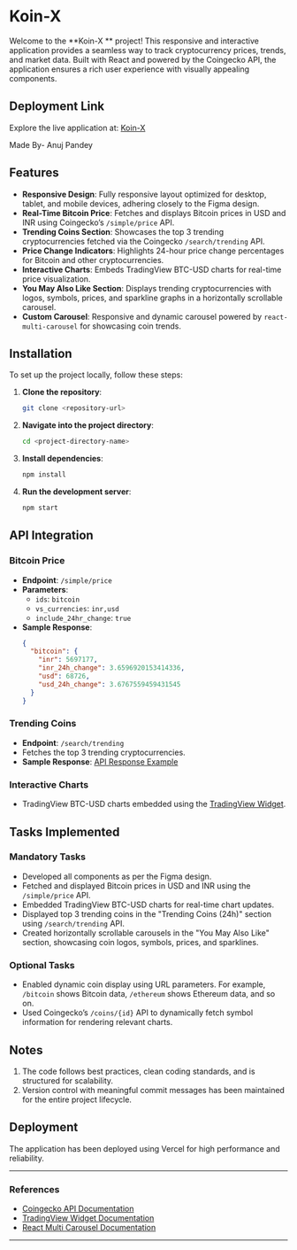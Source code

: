 
# Koin-X

Welcome to the **Koin-X ** project! This responsive and interactive application provides a seamless way to track cryptocurrency prices, trends, and market data. Built with React and powered by the Coingecko API, the application ensures a rich user experience with visually appealing components.

## Deployment Link

Explore the live application at: [Koin-X](https://koinx-assignment-frontend.onrender.com/)

Made By- Anuj Pandey

## Features

- **Responsive Design**: Fully responsive layout optimized for desktop, tablet, and mobile devices, adhering closely to the Figma design.
- **Real-Time Bitcoin Price**: Fetches and displays Bitcoin prices in USD and INR using Coingecko’s `/simple/price` API.
- **Trending Coins Section**: Showcases the top 3 trending cryptocurrencies fetched via the Coingecko `/search/trending` API.
- **Price Change Indicators**: Highlights 24-hour price change percentages for Bitcoin and other cryptocurrencies.
- **Interactive Charts**: Embeds TradingView BTC-USD charts for real-time price visualization.
- **You May Also Like Section**: Displays trending cryptocurrencies with logos, symbols, prices, and sparkline graphs in a horizontally scrollable carousel.
- **Custom Carousel**: Responsive and dynamic carousel powered by `react-multi-carousel` for showcasing coin trends.

## Installation

To set up the project locally, follow these steps:

1. **Clone the repository**:
   ```bash
   git clone <repository-url>
   ```

2. **Navigate into the project directory**:
   ```bash
   cd <project-directory-name>
   ```

3. **Install dependencies**:
   ```bash
   npm install
   ```

4. **Run the development server**:
   ```bash
   npm start
   ```

## API Integration

### **Bitcoin Price**
- **Endpoint**: `/simple/price`
- **Parameters**:
  - `ids`: `bitcoin`
  - `vs_currencies`: `inr,usd`
  - `include_24hr_change`: `true`
- **Sample Response**:
  ```json
  {
    "bitcoin": {
      "inr": 5697177,
      "inr_24h_change": 3.6596920153414336,
      "usd": 68726,
      "usd_24h_change": 3.6767559459431545
    }
  }
  ```

### **Trending Coins**
- **Endpoint**: `/search/trending`
- Fetches the top 3 trending cryptocurrencies.
- **Sample Response**: [API Response Example](https://www.notion.so/Sample-API-Response-search-trending-e85623b447e94deb9da67d3b112b8761?pvs=21)

### **Interactive Charts**
- TradingView BTC-USD charts embedded using the [TradingView Widget](https://www.tradingview.com/widget-docs/widgets/charts/advanced-chart/).

## Tasks Implemented

### **Mandatory Tasks**
- Developed all components as per the Figma design.
- Fetched and displayed Bitcoin prices in USD and INR using the `/simple/price` API.
- Embedded TradingView BTC-USD charts for real-time chart updates.
- Displayed top 3 trending coins in the "Trending Coins (24h)" section using `/search/trending` API.
- Created horizontally scrollable carousels in the "You May Also Like" section, showcasing coin logos, symbols, prices, and sparklines.

### **Optional Tasks**
- Enabled dynamic coin display using URL parameters. For example, `/bitcoin` shows Bitcoin data, `/ethereum` shows Ethereum data, and so on.
- Used Coingecko’s `/coins/{id}` API to dynamically fetch symbol information for rendering relevant charts.

## Notes

1. The code follows best practices, clean coding standards, and is structured for scalability.
2. Version control with meaningful commit messages has been maintained for the entire project lifecycle.

## Deployment

The application has been deployed using Vercel for high performance and reliability.

---

### References
- [Coingecko API Documentation](https://www.coingecko.com/api/documentation)
- [TradingView Widget Documentation](https://www.tradingview.com/widget-docs/widgets/charts/advanced-chart/)
- [React Multi Carousel Documentation](https://www.npmjs.com/package/react-multi-carousel)

---

